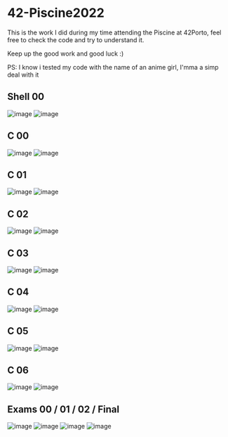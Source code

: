 # 42-Piscine2022
This is the work I did during my time attending the Piscine at 42Porto, feel free to check the code and try to understand it.

Keep up the good work and good luck :)

PS: I know i tested my code with the name of an anime girl, I'mma a simp deal with it

## Shell 00

![image](https://user-images.githubusercontent.com/117469751/204040173-f611bf79-431a-459e-8cf6-5450bbcea79d.png)
![image](https://user-images.githubusercontent.com/117469751/204040189-475ac9bb-5e80-4041-b194-e19b8866ff74.png)

## C 00

![image](https://user-images.githubusercontent.com/117469751/204040314-912f7c7b-a67f-45e1-9ccf-eedb5b79c11f.png)
![image](https://user-images.githubusercontent.com/117469751/204040362-584af937-e182-4711-9f30-00c0db6436b9.png)

## C 01

![image](https://user-images.githubusercontent.com/117469751/204040413-2bc3a4d4-04d3-451c-a03d-fb42c966ad3f.png)
![image](https://user-images.githubusercontent.com/117469751/204040452-25cee410-821b-4b11-b471-01d62e438562.png)

## C 02

![image](https://user-images.githubusercontent.com/117469751/204040655-074d8da1-3543-434c-aef0-a7cea89e71ea.png)
![image](https://user-images.githubusercontent.com/117469751/204040682-499f69c2-fad2-472a-a3e0-1fd9b61dbdcb.png)

## C 03

![image](https://user-images.githubusercontent.com/117469751/204040734-58a7199f-fbaf-4695-ad93-8e59bc54154b.png)
![image](https://user-images.githubusercontent.com/117469751/204040751-f6e93bfd-192c-4f1e-ba50-1d3c3cc82758.png)

## C 04

![image](https://user-images.githubusercontent.com/117469751/204040998-5cc409a4-bd95-483f-aaec-0245b1e2eb63.png)
![image](https://user-images.githubusercontent.com/117469751/204041014-01fd41bf-97f6-4b9b-9d9b-ec8aaf6bee7f.png)

## C 05

![image](https://user-images.githubusercontent.com/117469751/204041046-3f027cff-0b9c-41a6-b1b5-c42da78a5fa5.png)
![image](https://user-images.githubusercontent.com/117469751/204041077-3d5740ff-8c79-46c4-86cf-b52eeb4e1882.png)

## C 06

![image](https://user-images.githubusercontent.com/117469751/204041103-795a77ab-3728-4826-90a6-ea98860d26b9.png)
![image](https://user-images.githubusercontent.com/117469751/204041124-eb7cecf4-dcb7-4935-9c18-9fed28503e70.png)

## Exams 00 / 01 / 02 / Final

![image](https://user-images.githubusercontent.com/117469751/204059959-598a20ec-3a0d-4930-959f-732d25b5b711.png)
![image](https://user-images.githubusercontent.com/117469751/204059964-60aa46e3-00da-43e1-a244-6d37a68e6f41.png)
![image](https://user-images.githubusercontent.com/117469751/204059971-4b8543f8-5ed2-4df4-acaf-72647b2edded.png)
![image](https://user-images.githubusercontent.com/117469751/204059985-704dd81b-60cd-4713-929a-ec27eee63306.png)
